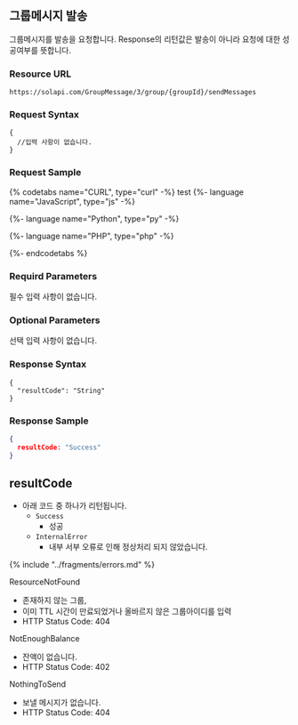 ## 그룹메시지 발송
그룹메시지를 발송을 요청합니다. Response의 리턴값은 발송이 아니라 요청에 대한 성공여부를 뜻합니다.

### Resource URL
`https://solapi.com/GroupMessage/3/group/{groupId}/sendMessages`

### Request Syntax

```syntax
{
  //입력 사항이 없습니다. 
}
```

### Request Sample

{% codetabs name="CURL", type="curl" -%}
test
{%- language name="JavaScript", type="js" -%}

{%- language name="Python", type="py" -%}

{%- language name="PHP", type="php" -%}

{%- endcodetabs %}


### Requird Parameters
필수 입력 사항이 없습니다.

### Optional Parameters
선택 입력 사항이 없습니다.

### Response Syntax

```syntax
{
  "resultCode": "String"
}
```

### Response Sample

```json
{
  resultCode: "Success"
}
```
## resultCode
  - 아래 코드 중 하나가 리턴됩니다.
    - `Success`
      - 성공
    - `InternalError`
      - 내부 서부 오류로 인해 정상처리 되지 않았습니다.

{% include "../fragments/errors.md" %}

ResourceNotFound
  - 존재하지 않는 그룹,
  - 이미 TTL 시간이 만료되었거나 올바르지 않은 그룹아이디를 입력
  - HTTP Status Code: 404

NotEnoughBalance
  - 잔액이 없습니다.
  - HTTP Status Code: 402

NothingToSend
  - 보낼 메시지가 없습니다.
  - HTTP Status Code: 404

